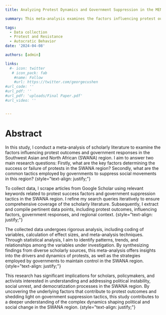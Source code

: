 ```yaml
---
title: Analyzing Protest Dynamics and Government Suppression in the MENA Region -  A Meta-Analysis

summary: This meta-analysis examines the factors influencing protest outcomes and government responses in the SWANA region, providing insights into the dynamics of protests and strategies employed by governments to maintain control.

tags: 
  - Data collection
  - Protest and Resistance
  - Autocratic Behavior
date: '2024-04-08'

authors: [admin]

links:
  #- icon: twitter
   # icon_pack: fab
    #name: Follow
    #url: https://twitter.com/georgecushen
#url_code: ''
#url_pdf: ''
#url_pdf: 'uploads/Final Paper.pdf'
#url_video: ''


---
```

# Abstract 
In this study, I conduct a meta-analysis of scholarly literature to examine the factors influencing protest outcomes and government responses in the Southwest Asian and North African (SWANA) region. I aim to answer two main research questions: Firstly, what are the key factors determining the success or failure of protests in the SWANA region? Secondly, what are the common tactics employed by governments to suppress social movements in this region?
{style="text-align: justify;"}

To collect data, I scrape articles from Google Scholar using relevant keywords related to protest success factors and government suppression tactics in the SWANA region. I refine my search queries iteratively to ensure comprehensive coverage of the scholarly literature. Subsequently, I extract and compile pertinent data points, including protest outcomes, influencing factors, government responses, and regional context.
{style="text-align: justify;"}

The collected data undergoes rigorous analysis, including coding of variables, calculation of effect sizes, and meta-analysis techniques. Through statistical analysis, I aim to identify patterns, trends, and relationships among the variables under investigation. By synthesizing findings from diverse scholarly sources, this meta-analysis offers insights into the drivers and dynamics of protests, as well as the strategies employed by governments to maintain control in the SWANA region.
{style="text-align: justify;"}

This research has significant implications for scholars, policymakers, and activists interested in understanding and addressing political instability, social unrest, and democratization processes in the SWANA region. By uncovering the underlying factors that contribute to protest outcomes and shedding light on government suppression tactics, this study contributes to a deeper understanding of the complex dynamics shaping political and social change in the SWANA region.
{style="text-align: justify;"}






